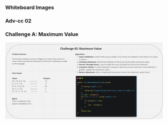 ### Whiteboard Images

### Adv-cc 02

### Challenge A: Maximum Value
![Array Reversal Whiteboard](./Maximum-Value.png)

